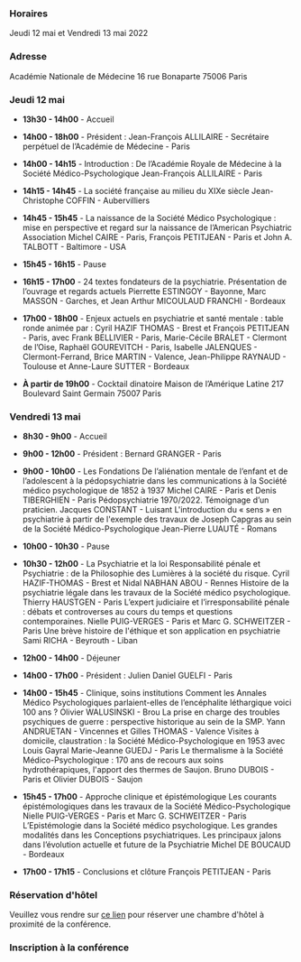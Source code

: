 ### Horaires
Jeudi 12 mai et Vendredi 13 mai 2022

### Adresse
Académie Nationale de Médecine
16 rue Bonaparte
75006 Paris

### Jeudi 12 mai

- **13h30 - 14h00** - Accueil

- **14h00 - 18h00** - Président : Jean-François ALLILAIRE - Secrétaire perpétuel de l’Académie de Médecine - Paris

- **14h00 - 14h15** - Introduction : De l’Académie Royale de Médecine à la Société Médico-Psychologique
Jean-François ALLILAIRE - Paris

- **14h15 - 14h45** - La société française au milieu du XIXe siècle
Jean-Christophe COFFIN - Aubervilliers

- **14h45 - 15h45** - La naissance de la Société Médico Psychologique : mise en perspective et regard sur la naissance de l’American Psychiatric Association
Michel CAIRE - Paris, François PETITJEAN - Paris et John A. TALBOTT - Baltimore - USA

- **15h45 - 16h15** - Pause

- **16h15 - 17h00** - 24 textes fondateurs de la psychiatrie. Présentation de l’ouvrage et regards actuels
Pierrette ESTINGOY - Bayonne, Marc MASSON - Garches, et Jean Arthur MICOULAUD FRANCHI - Bordeaux

- **17h00 - 18h00** - Enjeux actuels en psychiatrie et santé mentale : table ronde
animée par : Cyril HAZIF THOMAS - Brest et François PETITJEAN - Paris, avec Frank BELLIVIER - Paris, Marie-Cécile BRALET - Clermont de l’Oise, Raphaël GOUREVITCH - Paris, Isabelle JALENQUES - Clermont-Ferrand, Brice MARTIN - Valence, Jean-Philippe RAYNAUD - Toulouse et Anne-Laure SUTTER - Bordeaux

- **À partir de 19h00** - Cocktail dinatoire
Maison de l’Amérique Latine
217 Boulevard Saint Germain
75007 Paris

### Vendredi 13 mai

- **8h30 - 9h00** - Accueil

- **9h00 - 12h00** - Président : Bernard GRANGER - Paris

- **9h00 - 10h00** - Les Fondations
De l’aliénation mentale de l’enfant et de l’adolescent à la pédopsychiatrie dans les communications à la Société médico psychologique de 1852 à 1937
Michel CAIRE - Paris et Denis TIBERGHIEN - Paris
Pédopsychiatrie 1970/2022. Témoignage d’un praticien.
Jacques CONSTANT - Luisant
L'introduction du « sens » en psychiatrie à partir de l'exemple des travaux de Joseph Capgras au sein de la Société Médico-Psychologique
Jean-Pierre LUAUTÉ - Romans

- **10h00 - 10h30** - Pause

- **10h30 - 12h00** - La Psychiatrie et la loi
Responsabilité pénale et Psychiatrie : de la Philosophie des Lumières à la société du risque.
Cyril HAZIF-THOMAS - Brest et Nidal NABHAN ABOU - Rennes
Histoire de la psychiatrie légale dans les travaux de la Société médico psychologique.
Thierry HAUSTGEN - Paris
L’expert judiciaire et l’irresponsabilité pénale : débats et controverses au cours du temps et questions contemporaines.
Nielle PUIG-VERGES - Paris et Marc G. SCHWEITZER - Paris
Une brève histoire de l'éthique et son application en psychiatrie
Sami RICHA - Beyrouth - Liban

- **12h00 - 14h00** - Déjeuner

- **14h00 - 17h00** - Président : Julien Daniel GUELFI - Paris

- **14h00 - 15h45** - Clinique, soins institutions
Comment les Annales Médico Psychologiques parlaient-elles de l’encéphalite léthargique voici 100 ans ?
Olivier WALUSINSKI - Brou
La prise en charge des troubles psychiques de guerre : perspective historique au sein de la SMP.
Yann ANDRUETAN - Vincennes et Gilles THOMAS - Valence
Visites à domicile, claustration : la Société Médico-Psychologique en 1953 avec Louis Gayral
Marie-Jeanne GUEDJ - Paris
Le thermalisme à la Société Médico-Psychologique : 170 ans de recours aux soins hydrothérapiques, l'apport des thermes de Saujon.
Bruno DUBOIS - Paris et Olivier DUBOIS - Saujon

- **15h45 - 17h00** - Approche clinique et épistémologique
Les courants épistémologiques dans les travaux de la Société Médico-Psychologique
Nielle PUIG-VERGES - Paris et Marc G. SCHWEITZER - Paris
L’Epistémologie dans la Société médico psychologique. Les grandes modalités dans les Conceptions psychiatriques. Les principaux jalons dans l’évolution actuelle et future de la Psychiatrie
Michel DE BOUCAUD - Bordeaux

- **17h00 - 17h15** - Conclusions et clôture
François PETITJEAN - Paris

### Réservation d'hôtel
Veuillez vous rendre sur [ce lien](https://platform.revolugo.com/hotels?wid=170-ans-de-la-smp) pour réserver une chambre d'hôtel à proximité de la conférence.

### Inscription à la conférence
